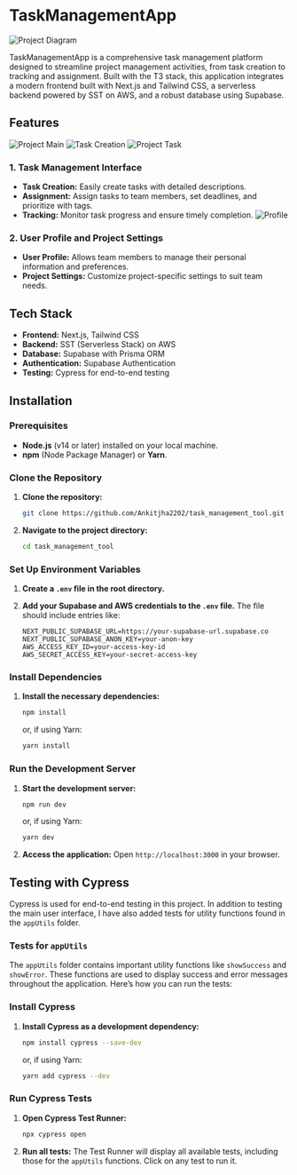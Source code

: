 # TaskManagementApp

![Project Diagram](https://i.postimg.cc/8c5FDRhs/Image-25-08-24-at-12-52-AM.jpg)

TaskManagementApp is a comprehensive task management platform designed to streamline project management activities, from task creation to tracking and assignment. Built with the T3 stack, this application integrates a modern frontend built with Next.js and Tailwind CSS, a serverless backend powered by SST on AWS, and a robust database using Supabase.

## Features
![Project Main](https://i.postimg.cc/QM9Bk9GT/Image-25-08-24-at-8-33-PM.jpg)
![Task Creation](https://i.postimg.cc/QCBnjJRM/Image-25-08-24-at-8-40-PM.jpg)
![Project Task](https://i.postimg.cc/t4PQ3pvg/Image-25-08-24-at-8-31-PM.jpg)
### 1. Task Management Interface
- **Task Creation:** Easily create tasks with detailed descriptions.
- **Assignment:** Assign tasks to team members, set deadlines, and prioritize with tags.
- **Tracking:** Monitor task progress and ensure timely completion.
![Profile](https://i.postimg.cc/G2m55CKG/Image-25-08-24-at-8-41-PM.jpg)
### 2. User Profile and Project Settings
- **User Profile:** Allows team members to manage their personal information and preferences.
- **Project Settings:** Customize project-specific settings to suit team needs.

## Tech Stack

- **Frontend:** Next.js, Tailwind CSS
- **Backend:** SST (Serverless Stack) on AWS
- **Database:** Supabase with Prisma ORM
- **Authentication:** Supabase Authentication
- **Testing:** Cypress for end-to-end testing

## Installation

### Prerequisites

- **Node.js** (v14 or later) installed on your local machine.
- **npm** (Node Package Manager) or **Yarn**.

### Clone the Repository

1. **Clone the repository:**
    ```bash
    git clone https://github.com/Ankitjha2202/task_management_tool.git
    ```

2. **Navigate to the project directory:**
    ```bash
    cd task_management_tool
    ```

### Set Up Environment Variables

1. **Create a `.env` file in the root directory.**

2. **Add your Supabase and AWS credentials to the `.env` file.** The file should include entries like:
    ```env
    NEXT_PUBLIC_SUPABASE_URL=https://your-supabase-url.supabase.co
    NEXT_PUBLIC_SUPABASE_ANON_KEY=your-anon-key
    AWS_ACCESS_KEY_ID=your-access-key-id
    AWS_SECRET_ACCESS_KEY=your-secret-access-key
    ```

### Install Dependencies

1. **Install the necessary dependencies:**
    ```bash
    npm install
    ```
    or, if using Yarn:
    ```bash
    yarn install
    ```

### Run the Development Server

1. **Start the development server:**
    ```bash
    npm run dev
    ```
    or, if using Yarn:
    ```bash
    yarn dev
    ```

2. **Access the application:**
    Open `http://localhost:3000` in your browser.

## Testing with Cypress

Cypress is used for end-to-end testing in this project. In addition to testing the main user interface, I have also added tests for utility functions found in the `appUtils` folder.

### Tests for `appUtils`

The `appUtils` folder contains important utility functions like `showSuccess` and `showError`. These functions are used to display success and error messages throughout the application. Here’s how you can run the tests:

### Install Cypress

1. **Install Cypress as a development dependency:**
    ```bash
    npm install cypress --save-dev
    ```
    or, if using Yarn:
    ```bash
    yarn add cypress --dev
    ```

### Run Cypress Tests

1. **Open Cypress Test Runner:**
    ```bash
    npx cypress open
    ```

2. **Run all tests:**
    The Test Runner will display all available tests, including those for the `appUtils` functions. Click on any test to run it.
